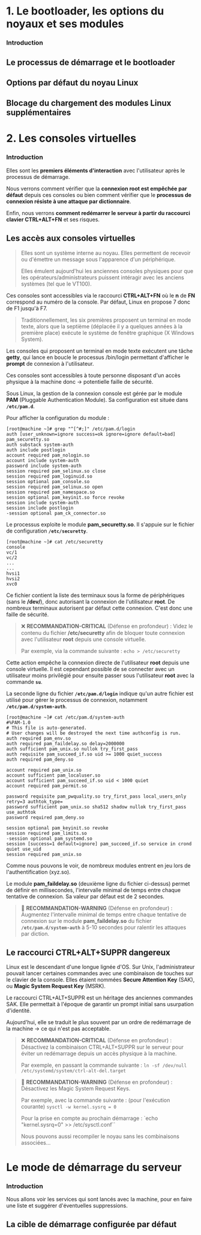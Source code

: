 # 1. Le bootloader, les options du noyaux et ses modules

### Introduction

## Le processus de démarrage et le bootloader

## Options par défaut du noyau Linux

## Blocage du chargement des modules Linux supplémentaires


# 2. Les consoles virtuelles

### Introduction

Elles sont les **premiers éléments d'interaction** avec l'utilisateur après le processus de démarrage.

Nous verrons comment vérifier que la **connexion root est empêchée par défaut** depuis ces consoles ou bien comment vérifier que le **processus de connexion résiste à une attaque par dictionnaire**.

Enfin, nous verrons **comment redémarrer le serveur à partir du raccourci clavier CTRL+ALT+FN** et ses risques.

## Les accès aux consoles virtuelles

> Elles sont un système interne au noyau. Elles permettent de recevoir ou d'émettre un message sous l'apparence d'un périphérique. 
>
> Elles émulent aujourd'hui les anciennes consoles physiques pour que les opérateurs/administrateurs puissent intéragir avec les anciens systèmes (tel que le VT100).

Ces consoles sont accessibles via le raccourci **CTRL+ALT+FN** où le **n** de **FN** correspond au numéro de la console. Par défaut, Linux en propose 7 donc de F1 jusqu'à F7.

> Traditionnellement, les six premières proposent un terminal en mode texte, alors que la septième (déplacée il y a quelques années à la première place) exécute le système de fenêtre graphique (X Windows System).

Les consoles qui proposent un terminal en mode texte exécutent une tâche **getty**, qui lance en boucle le processus /bin/login permettant d'afficher le **prompt** de connexion à l'utilisateur.

Ces consoles sont accessibles à toute personne disposant d'un accès physique à la machine donc -> potentielle faille de sécurité.

Sous Linux, la gestion de la connexion console est gérée par le module **PAM** (Pluggable Authentication Module). Sa configuration est située dans **`/etc/pam.d`**.

Pour afficher la configuration du module :

    [root@machine ~]# grep "^[^#;]" /etc/pam.d/login
    auth [user_unknown=ignore success=ok ignore=ignore default=bad] pam_securetty.so
    auth substack system-auth
    auth include postlogin
    account required pam_nologin.so
    account include system-auth
    password include system-auth
    session required pam_selinux.so close
    session required pam_loginuid.so
    session optional pam_console.so
    session required pam_selinux.so open
    session required pam_namespace.so
    session optional pam_keyinit.so force revoke
    session include system-auth
    session include postlogin
    -session optional pam_ck_connector.so

Le processus exploite le module **pam_securetty.so**. Il s'appuie sur le fichier de configuration **`/etc/securetty`**.

    [root@machine ~]# cat /etc/securetty
    console
    vc/1
    vc/2
    ...
    ...
    hvsi1
    hvsi2
    xvc0

Ce fichier contient la liste des terminaux sous la forme de périphériques (sans le **/dev/**), donc autorisant la connexion de l'utilisateur **root**. De nombreux terminaux autorisent par défaut cette connexion. C'est donc une faille de sécurité.

> ❌ **RECOMMANDATION-CRITICAL** (Défense en profondeur) : Videz le contenu du fichier **/etc/securetty** afin de bloquer toute connexion avec l'utilisateur **root** depuis une console virtuelle.
>
> Par exemple, via la commande suivante :
> `echo > /etc/securetty`

Cette action empêche la connexion directe de l'utilisateur **root** depuis une console virtuelle. Il est cependant possible de se connecter avec un utilisateur moins privilégié pour ensuite passer sous l'utilisateur **root** avec la commande **`su`**.

La seconde ligne du fichier **`/etc/pam.d/login`** indique qu'un autre fichier est utilisé pour gérer le processus de connexion, notamment **`/etc/pam.d/system-auth`**.

    [root@machine ~]# cat /etc/pam.d/system-auth
    #%PAM-1.0
    # This file is auto-generated.
    # User changes will be destroyed the next time authconfig is run.
    auth required pam_env.so
    auth required pam_faildelay.so delay=2000000
    auth sufficient pam_unix.so nullok try_first_pass
    auth requisite pam_succeed_if.so uid >= 1000 quiet_success
    auth required pam_deny.so

    account required pam_unix.so
    account sufficient pam_localuser.so
    account sufficient pam_succeed_if.so uid < 1000 quiet
    account required pam_permit.so

    password requisite pam_pwquality.so try_first_pass local_users_only retry=3 authtok_type=
    password sufficient pam_unix.so sha512 shadow nullok try_first_pass use_authtok
    password required pam_deny.so

    session optional pam_keyinit.so revoke
    session required pam_limits.so
    -session optional pam_systemd.so
    session [success=1 default=ignore] pam_succeed_if.so service in crond quiet use_uid
    session required pam_unix.so

Comme nous pouvons le voir, de nombreux modules entrent en jeu lors de l'authentification (xyz.so).

Le module **pam_faildelay.so** (deuxième ligne du fichier ci-dessus) permet de définir en millisecondes, l'intervalle minimal de temps entre chaque tentative de connexion. Sa valeur par défaut est de 2 secondes.

> 🚸 **RECOMMANDATION-WARNING** (Défense en profondeur) : Augmentez l'intervalle minimal de temps entre chaque tentative de connexion sur le module **pam_faildelay.so** du fichier **`/etc/pam.d/system-auth`** à 5-10 secondes pour ralentir les attaques par diction.

## Le raccourci CTRL+ALT+SUPPR dangereux

Linux est le descendant d'une longue lignée d'OS. Sur Unix, l'administrateur pouvait lancer certaines commandes avec une combinaison de touches sur le clavier de la console. Elles étaient nommées **Secure Attention Key** (SAK), ou **Magic System Request Key** (MSRK).

Le raccourci CTRL+ALT+SUPPR est un héritage des anciennes commandes SAK. Elle permettait à l'époque de garantir un prompt initial sans usurpation d'identité.

Aujourd'hui, elle se traduit le plus souvent par un ordre de redémarrage de la machine -> ce qui n'est pas acceptable.

> ❌ **RECOMMANDATION-CRITICAL** (Défense en profondeur) : Désactivez la combinaison CTRL+ALT+SUPPR sur le serveur pour éviter un redémarrage depuis un accès physique à la machine.
>
> Par exemple, en passant la commande suivante : `ln -sf /dev/null /etc/systemd/system/ctrl-alt-del.target`

> 🚸 **RECOMMANDATION-WARNING** (Défense en profondeur) : Désactivez les Magic System Request Keys.
>
> Par exemple, avec la commande suivante : (pour l'exécution courante) `sysctl -w kernel.sysrq = 0`
>
> Pour la prise en compte au prochain démarrage : `echo "kernel.sysrq=0" >> /etc/sysctl.conf``
>
> Nous pouvons aussi recompiler le noyau sans les combinaisons associées...


# Le mode de démarrage du serveur

### Introduction

Nous allons voir les services qui sont lancés avec la machine, pour en faire une liste et suggérer d'éventuelles suppressions.

## La cible de démarrage configurée par défaut

